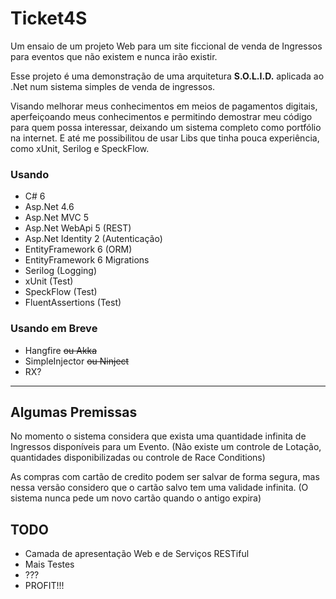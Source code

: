 # Ticket4S
Um ensaio de um projeto Web para um site ficcional de venda de Ingressos para eventos que não existem e nunca irão existir.


Esse projeto é uma demonstração de uma arquitetura **S.O.L.I.D.** aplicada ao .Net num sistema simples de venda de ingressos.
 
Visando melhorar meus conhecimentos em meios de pagamentos digitais, aperfeiçoando meus conhecimentos e permitindo demostrar meu código para quem possa interessar, deixando um sistema completo como portfólio na internet.
E até me possibilitou de usar Libs que tinha pouca experiência, como xUnit, Serilog e SpeckFlow.


### Usando ###
- C# 6
- Asp.Net 4.6
- Asp.Net MVC 5 
- Asp.Net WebApi 5 (REST)
- Asp.Net Identity 2 (Autenticação)
- EntityFramework 6 (ORM)
- EntityFramework 6 Migrations
- Serilog (Logging)
- xUnit (Test)
- SpeckFlow (Test)
- FluentAssertions (Test)

### Usando em Breve ###
- Hangfire ~~ou Akka~~
- SimpleInjector ~~ou Ninject~~
- RX?


---------

## Algumas Premissas ##
No momento o sistema considera que exista uma quantidade infinita de Ingressos disponíveis para um Evento. (Não existe um controle de Lotação, quantidades disponibilizadas ou controle de Race Conditions)

As compras com cartão de credito podem ser salvar de forma segura, mas nessa versão considero que o cartão salvo tem uma validade infinita. (O sistema nunca pede um novo cartão quando o antigo expira)


## TODO ##
- Camada de apresentação Web e de Serviços RESTiful
- Mais Testes
- ???
- PROFIT!!!
